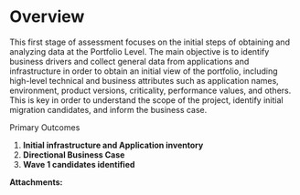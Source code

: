   

Overview
========

This first stage of assessment focuses on the initial steps of obtaining and analyzing data at the Portfolio Level. The main objective is to identify business drivers and collect general data from applications and infrastructure in order to obtain an initial view of the portfolio, including high-level technical and business attributes such as application names, environment, product versions, criticality, performance values, and others. This is key in order to understand the scope of the project, identify initial migration candidates, and inform the business case.  
  

Primary Outcomes

1.  **Initial infrastructure and Application inventory**
2.  **Directional Business Case**
3.  **Wave 1 candidates identified**

 **Attachments:** 

